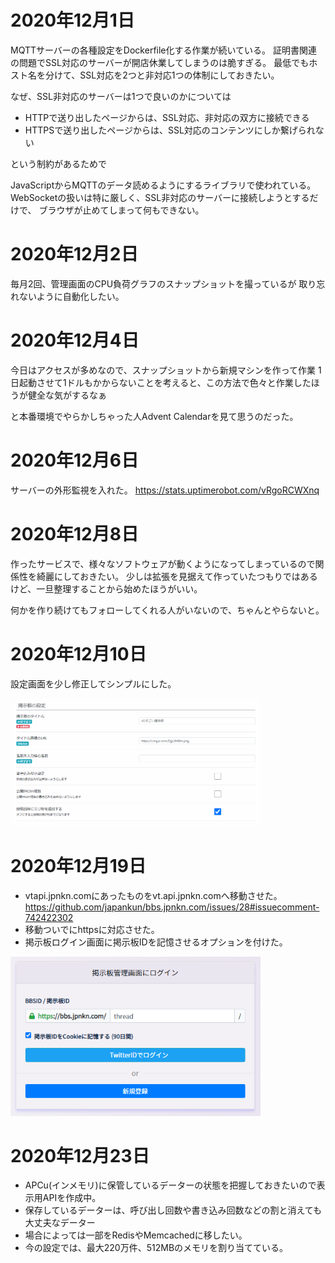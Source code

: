 # 2020年12月1日

MQTTサーバーの各種設定をDockerfile化する作業が続いている。
証明書関連の問題でSSL対応のサーバーが開店休業してしまうのは脆すぎる。
最低でもホスト名を分けて、SSL対応を2つと非対応1つの体制にしておきたい。

なぜ、SSL非対応のサーバーは1つで良いのかについては

 - HTTPで送り出したページからは、SSL対応、非対応の双方に接続できる
 - HTTPSで送り出したページからは、SSL対応のコンテンツにしか繋げられない

という制約があるためで

JavaScriptからMQTTのデータ読めるようにするライブラリで使われている。
WebSocketの扱いは特に厳しく、SSL非対応のサーバーに接続しようとするだけで、
ブラウザが止めてしまって何もできない。

# 2020年12月2日

毎月2回、管理画面のCPU負荷グラフのスナップショットを撮っているが
取り忘れないように自動化したい。

# 2020年12月4日

今日はアクセスが多めなので、スナップショットから新規マシンを作って作業
1日起動させて1ドルもかからないことを考えると、この方法で色々と作業したほうが健全な気がするなぁ

と本番環境でやらかしちゃった人Advent Calendarを見て思うのだった。

# 2020年12月6日

サーバーの外形監視を入れた。
https://stats.uptimerobot.com/vRgoRCWXnq

# 2020年12月8日

作ったサービスで、様々なソフトウェアが動くようになってしまっているので関係性を綺麗にしておきたい。
少しは拡張を見据えて作っていたつもりではあるけど、一旦整理することから始めたほうがいい。

何かを作り続けてもフォローしてくれる人がいないので、ちゃんとやらないと。

# 2020年12月10日

設定画面を少し修正してシンプルにした。

<img src="https://raw.githubusercontent.com/japankun/bbs.jpnkn.com/master/upload/images/2020-12-10%2019_16_15-thread.png" width="400px">

# 2020年12月19日

- vtapi.jpnkn.comにあったものをvt.api.jpnkn.comへ移動させた。
https://github.com/japankun/bbs.jpnkn.com/issues/28#issuecomment-742422302
- 移動ついでにhttpsに対応させた。
- 掲示板ログイン画面に掲示板IDを記憶させるオプションを付けた。
<img src="https://raw.githubusercontent.com/japankun/bbs.jpnkn.com/master/upload/images/2020-12-19%2018_26_59-BBS.JPNKN.COM%20-%20Login.png" width="400px">

# 2020年12月23日

- APCu(インメモリ)に保管しているデーターの状態を把握しておきたいので表示用APIを作成中。
- 保存しているデーターは、呼び出し回数や書き込み回数などの割と消えても大丈夫なデーター
- 場合によっては一部をRedisやMemcachedに移したい。
- 今の設定では、最大220万件、512MBのメモリを割り当てている。
